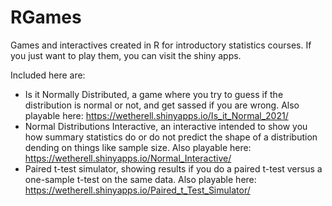 # RGames
Games and interactives created in R for introductory statistics courses. If you just want to play them, you can visit the shiny apps.

Included here are:
- Is it Normally Distributed, a game where you try to guess if the distribution is normal or not, and get sassed if you are wrong. Also playable here: https://wetherell.shinyapps.io/Is_it_Normal_2021/
- Normal Distributions Interactive, an interactive intended to show you how summary statistics do or do not predict the shape of a distribution dending on things like sample size. Also playable here: https://wetherell.shinyapps.io/Normal_Interactive/
- Paired t-test simulator, showing results if you do a paired t-test versus a one-sample t-test on the same data. Also playable here: https://wetherell.shinyapps.io/Paired_t_Test_Simulator/
